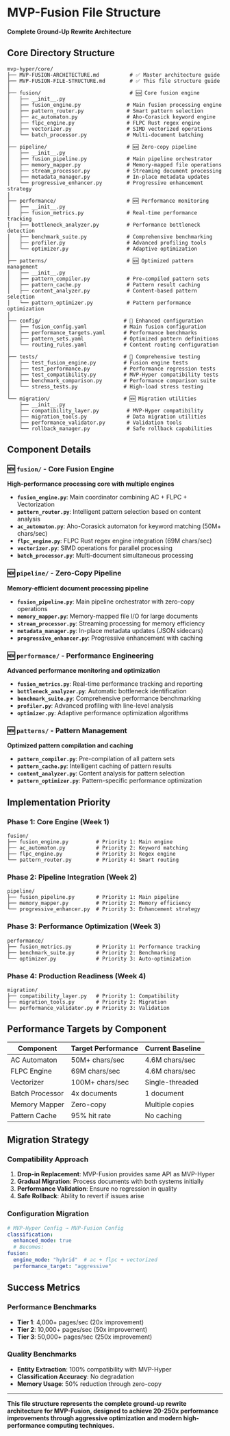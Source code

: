 # MVP-Fusion File Structure
**Complete Ground-Up Rewrite Architecture**

## Core Directory Structure

```
mvp-hyper/core/
├── MVP-FUSION-ARCHITECTURE.md          # ✅ Master architecture guide
├── MVP-FUSION-FILE-STRUCTURE.md        # ✅ This file structure guide
│
├── fusion/                             # 🆕 Core fusion engine
│   ├── __init__.py
│   ├── fusion_engine.py               # Main fusion processing engine
│   ├── pattern_router.py              # Smart pattern selection
│   ├── ac_automaton.py                # Aho-Corasick keyword engine
│   ├── flpc_engine.py                 # FLPC Rust regex engine
│   ├── vectorizer.py                  # SIMD vectorized operations
│   └── batch_processor.py             # Multi-document batching
│
├── pipeline/                          # 🆕 Zero-copy pipeline
│   ├── __init__.py
│   ├── fusion_pipeline.py             # Main pipeline orchestrator
│   ├── memory_mapper.py               # Memory-mapped file operations
│   ├── stream_processor.py            # Streaming document processing
│   ├── metadata_manager.py            # In-place metadata updates
│   └── progressive_enhancer.py        # Progressive enhancement strategy
│
├── performance/                       # 🆕 Performance monitoring
│   ├── __init__.py
│   ├── fusion_metrics.py              # Real-time performance tracking
│   ├── bottleneck_analyzer.py         # Performance bottleneck detection
│   ├── benchmark_suite.py             # Comprehensive benchmarking
│   ├── profiler.py                    # Advanced profiling tools
│   └── optimizer.py                   # Adaptive optimization
│
├── patterns/                          # 🆕 Optimized pattern management
│   ├── __init__.py
│   ├── pattern_compiler.py            # Pre-compiled pattern sets
│   ├── pattern_cache.py               # Pattern result caching
│   ├── content_analyzer.py            # Content-based pattern selection
│   └── pattern_optimizer.py           # Pattern performance optimization
│
├── config/                           # 🔄 Enhanced configuration
│   ├── fusion_config.yaml            # Main fusion configuration
│   ├── performance_targets.yaml      # Performance benchmarks
│   ├── pattern_sets.yaml             # Optimized pattern definitions
│   └── routing_rules.yaml            # Content routing configuration
│
├── tests/                            # 🔄 Comprehensive testing
│   ├── test_fusion_engine.py         # Fusion engine tests
│   ├── test_performance.py           # Performance regression tests
│   ├── test_compatibility.py         # MVP-Hyper compatibility tests
│   ├── benchmark_comparison.py       # Performance comparison suite
│   └── stress_tests.py               # High-load stress testing
│
└── migration/                        # 🆕 Migration utilities
    ├── __init__.py
    ├── compatibility_layer.py         # MVP-Hyper compatibility
    ├── migration_tools.py             # Data migration utilities
    ├── performance_validator.py       # Validation tools
    └── rollback_manager.py            # Safe rollback capabilities
```

## Component Details

### 🆕 `fusion/` - Core Fusion Engine
**High-performance processing core with multiple engines**

- **`fusion_engine.py`**: Main coordinator combining AC + FLPC + Vectorization
- **`pattern_router.py`**: Intelligent pattern selection based on content analysis
- **`ac_automaton.py`**: Aho-Corasick automaton for keyword matching (50M+ chars/sec)
- **`flpc_engine.py`**: FLPC Rust regex engine integration (69M chars/sec)
- **`vectorizer.py`**: SIMD operations for parallel processing
- **`batch_processor.py`**: Multi-document simultaneous processing

### 🆕 `pipeline/` - Zero-Copy Pipeline
**Memory-efficient document processing pipeline**

- **`fusion_pipeline.py`**: Main pipeline orchestrator with zero-copy operations
- **`memory_mapper.py`**: Memory-mapped file I/O for large documents
- **`stream_processor.py`**: Streaming processing for memory efficiency
- **`metadata_manager.py`**: In-place metadata updates (JSON sidecars)
- **`progressive_enhancer.py`**: Progressive enhancement with caching

### 🆕 `performance/` - Performance Engineering
**Advanced performance monitoring and optimization**

- **`fusion_metrics.py`**: Real-time performance tracking and reporting
- **`bottleneck_analyzer.py`**: Automatic bottleneck identification
- **`benchmark_suite.py`**: Comprehensive performance benchmarking
- **`profiler.py`**: Advanced profiling with line-level analysis
- **`optimizer.py`**: Adaptive performance optimization algorithms

### 🆕 `patterns/` - Pattern Management
**Optimized pattern compilation and caching**

- **`pattern_compiler.py`**: Pre-compilation of all pattern sets
- **`pattern_cache.py`**: Intelligent caching of pattern results
- **`content_analyzer.py`**: Content analysis for pattern selection
- **`pattern_optimizer.py`**: Pattern-specific performance optimization

## Implementation Priority

### **Phase 1: Core Engine** (Week 1)
```
fusion/
├── fusion_engine.py         # Priority 1: Main engine
├── ac_automaton.py          # Priority 2: Keyword matching
├── flpc_engine.py           # Priority 3: Regex engine
└── pattern_router.py        # Priority 4: Smart routing
```

### **Phase 2: Pipeline Integration** (Week 2)
```
pipeline/
├── fusion_pipeline.py       # Priority 1: Main pipeline
├── memory_mapper.py         # Priority 2: Memory efficiency
└── progressive_enhancer.py  # Priority 3: Enhancement strategy
```

### **Phase 3: Performance Optimization** (Week 3)
```
performance/
├── fusion_metrics.py        # Priority 1: Performance tracking
├── benchmark_suite.py       # Priority 2: Benchmarking
└── optimizer.py             # Priority 3: Auto-optimization
```

### **Phase 4: Production Readiness** (Week 4)
```
migration/
├── compatibility_layer.py   # Priority 1: Compatibility
├── migration_tools.py       # Priority 2: Migration
└── performance_validator.py # Priority 3: Validation
```

## Performance Targets by Component

| Component | Target Performance | Current Baseline |
|-----------|-------------------|------------------|
| AC Automaton | 50M+ chars/sec | 4.6M chars/sec |
| FLPC Engine | 69M chars/sec | 4.6M chars/sec |
| Vectorizer | 100M+ chars/sec | Single-threaded |
| Batch Processor | 4x documents | 1 document |
| Memory Mapper | Zero-copy | Multiple copies |
| Pattern Cache | 95% hit rate | No caching |

## Migration Strategy

### **Compatibility Approach**
1. **Drop-in Replacement**: MVP-Fusion provides same API as MVP-Hyper
2. **Gradual Migration**: Process documents with both systems initially
3. **Performance Validation**: Ensure no regression in quality
4. **Safe Rollback**: Ability to revert if issues arise

### **Configuration Migration**
```yaml
# MVP-Hyper Config → MVP-Fusion Config
classification:
  enhanced_mode: true
  # Becomes:
fusion:
  engine_mode: "hybrid"  # ac + flpc + vectorized
  performance_target: "aggressive"
```

## Success Metrics

### **Performance Benchmarks**
- **Tier 1**: 4,000+ pages/sec (20x improvement)
- **Tier 2**: 10,000+ pages/sec (50x improvement)  
- **Tier 3**: 50,000+ pages/sec (250x improvement)

### **Quality Benchmarks**
- **Entity Extraction**: 100% compatibility with MVP-Hyper
- **Classification Accuracy**: No degradation
- **Memory Usage**: 50% reduction through zero-copy

---

**This file structure represents the complete ground-up rewrite architecture for MVP-Fusion, designed to achieve 20-250x performance improvements through aggressive optimization and modern high-performance computing techniques.**